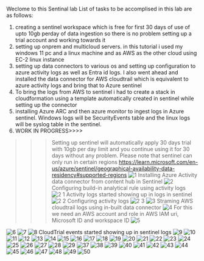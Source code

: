 
Weclome to this Sentinal lab
List of tasks to be accomplised in this lab are as follows:
1. creating a sentinel workspace which is free for first 30 days of use of upto 10gb perday of data ingestion so there is no problem setting up a trial account and working towards it
2. setting up onprem and multicloud servers. in this tutorial i used my windows 11 pc and a linux machine and as AWS as the other cloud using EC-2 linux instance  
3. setting up data connectors to various os and setting up configuration to azure activity logs as well as Entra id logs. I also went ahead and installed the data connector for AWS cloudtrail which is equivalent to azure activity logs and bring that to Azure sentinel
4. To bring the logs from AWS to sentinel i had to create a stack in cloudformation using a template automatically created in sentinel while setting up the connector
5. installing Azure ARC and then azure monitor to ingest logs in Azure sentinel. Windows logs will be SecurityEvents table and the linux logs will be syslog table in the sentinel. 
6. WORK IN PROGRESS>>>>


>>>Setting up sentinel will automatically apply 30 days trial with 10gb per day limit and you continue using it for 30 days without any problem. Please note that sentinel can only run in certain regions https://learn.microsoft.com/en-us/azure/sentinel/geographical-availability-data-residency#supported-regions
![1](https://github.com/user-attachments/assets/1fe7d09d-075b-4e86-88dc-51a6060238e9)
>>>Installing Azure Activity data connector from content hub in Sentinel
![2](https://github.com/user-attachments/assets/2e28dba4-74d7-4788-bd4c-57e9c4d5708d)
>>>Configuring build-in analytical rule using activity logs
![2 1](https://github.com/user-attachments/assets/dfe0ae19-6b6a-41c5-8592-d9b967113dd0)
>>>Activity logs started showing up in logs in sentinel
![2 2](https://github.com/user-attachments/assets/64c69c9d-10e8-4584-97f9-fe45c808730d)
>>>Configuring activity logs 
![2 3](https://github.com/user-attachments/assets/3d2d9ed5-3e36-4b8b-bd3d-1159833ba958)
![3](https://github.com/user-attachments/assets/b93dbbd3-5f15-44dd-96e0-e090830c954b)
>>>Straming AWS cloudtrail logs using in-built data connector
![4](https://github.com/user-attachments/assets/0659f2a8-3366-4786-bc4b-aa9f71e259e4)
>>>For this we need an AWS account and role in AWS IAM uri, Microsoft ID and workspace ID
![5](https://github.com/user-attachments/assets/8bdae91f-4e03-4178-8c41-da3a6befd21a)
>>>
![6](https://github.com/user-attachments/assets/4c1ff5a3-4b1f-4d34-aba9-77a9b1ff8251)
![7](https://github.com/user-attachments/assets/31186f73-ffcd-4ab3-a672-bda5bd29bf5e)
![8](https://github.com/user-attachments/assets/b6aa33b9-1de2-470e-b211-285065e982bb)
CloudTrial events started showing up in sentinel logs
![9](https://github.com/user-attachments/assets/46727e3d-f75c-4cfe-89f4-a59f971d0a5a)
![10](https://github.com/user-attachments/assets/c7f664c2-5222-4db3-a38e-50f58f292585)
![11](https://github.com/user-attachments/assets/6f3ff261-904b-4c5f-b42b-f8dca463ab1c)
![12](https://github.com/user-attachments/assets/33965b7e-a50d-4e52-8b8f-8eae729f8c6d)
![13](https://github.com/user-attachments/assets/0932687d-0a3e-495b-b96b-6ad6eb3e3017)
![14](https://github.com/user-attachments/assets/7c43fc43-e449-4da1-86af-307e9907a012)
![15](https://github.com/user-attachments/assets/9a312bfe-f790-4b78-84af-cfe86090ef12)
![16](https://github.com/user-attachments/assets/cd81df54-0f17-470d-b994-6ad3f3b0a8b8)
![17](https://github.com/user-attachments/assets/b79ce393-15ee-4f3a-8a00-0bbe72766c2a)
![18](https://github.com/user-attachments/assets/bd769f4b-732a-42b8-a05a-8e02c3cd8a5c)
![19](https://github.com/user-attachments/assets/520b4b14-5327-4ab8-89d2-f45fb8378176)
![20](https://github.com/user-attachments/assets/ab4d781d-bd64-4c37-8844-d9734e829b1e)
![21](https://github.com/user-attachments/assets/420b75e8-33c1-4628-9b8d-84e5fb72eee9)
![22](https://github.com/user-attachments/assets/714607cd-3f9b-4727-88a8-8351c0cf2c24)
![23](https://github.com/user-attachments/assets/a957b8ec-52ab-4b33-b4c6-0fa7835b3a7f)
![24](https://github.com/user-attachments/assets/07f8943b-35f7-4e43-9c09-9833ff0ebaab)
![25](https://github.com/user-attachments/assets/5cc70d2c-9849-4473-9e2a-c9e53dede0fa)
![26](https://github.com/user-attachments/assets/1d7242a7-1d1f-4a78-9bb0-956aa4d3138e)
![27](https://github.com/user-attachments/assets/9056e765-7885-4a91-a337-6179489d4368)
![28](https://github.com/user-attachments/assets/858bac7d-8afb-41aa-8cb5-5fb4964bba6f)
![29](https://github.com/user-attachments/assets/09916999-0c9a-4670-be9f-47c011883c73)
![37](https://github.com/user-attachments/assets/4e41f38b-bc91-46b0-ae20-3ac7ad15ef06)
![38](https://github.com/user-attachments/assets/b419afa6-9a2b-454e-a4ec-b94ea3f735d1)
![39](https://github.com/user-attachments/assets/d59a1e09-57ed-4634-88b0-66e79d335f46)
![40](https://github.com/user-attachments/assets/34683837-fa41-468b-b851-1a1940b89aa7)
![41](https://github.com/user-attachments/assets/5aee1e3a-f96f-4205-8d40-c5b7294aaacb)
![42](https://github.com/user-attachments/assets/5a338952-0c49-4d00-af45-012100f7dd98)
![43](https://github.com/user-attachments/assets/9786dfc8-8dab-41eb-9e2f-5ac78cb9f2f6)
![44](https://github.com/user-attachments/assets/dc8bd5e9-9e44-4503-b8f8-4a1ff2d1a316)
![45](https://github.com/user-attachments/assets/ff88fadb-27e2-42a3-a7e8-925d7544645e)
![46](https://github.com/user-attachments/assets/587ec078-bf43-4fd5-87ca-d6445690dee4)
![47](https://github.com/user-attachments/assets/00dc2e4c-e236-45ba-841b-7187945380d0)
![48](https://github.com/user-attachments/assets/958be2b3-6cee-45a9-b799-ee24c56f7756)
![49](https://github.com/user-attachments/assets/b6a6767e-6306-4abe-957a-f587d316bf55)
![50](https://github.com/user-attachments/assets/51121af6-7e4f-4ce3-bd34-b74aee213f41)
